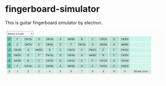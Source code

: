 # fingerboard-simulator
This is guitar fingerboard simulator by electron.

![Sample Image](./images/sample.gif)